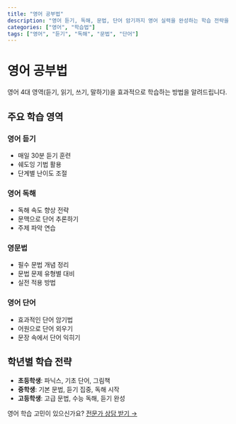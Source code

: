 ```yaml
---
title: "영어 공부법"
description: "영어 듣기, 독해, 문법, 단어 암기까지 영어 실력을 완성하는 학습 전략을 소개합니다."
categories: ["영어", "학습법"]
tags: ["영어", "듣기", "독해", "문법", "단어"]
---
```


# 영어 공부법

영어 4대 영역(듣기, 읽기, 쓰기, 말하기)을 효과적으로 학습하는 방법을 알려드립니다.

## 주요 학습 영역

### 영어 듣기
- 매일 30분 듣기 훈련
- 쉐도잉 기법 활용
- 단계별 난이도 조절

### 영어 독해
- 독해 속도 향상 전략
- 문맥으로 단어 추론하기
- 주제 파악 연습

### 영문법
- 필수 문법 개념 정리
- 문법 문제 유형별 대비
- 실전 적용 방법

### 영어 단어
- 효과적인 단어 암기법
- 어원으로 단어 외우기
- 문장 속에서 단어 익히기

## 학년별 학습 전략

- **초등학생**: 파닉스, 기초 단어, 그림책
- **중학생**: 기본 문법, 듣기 집중, 독해 시작
- **고등학생**: 고급 문법, 수능 독해, 듣기 완성

영어 학습 고민이 있으신가요?
[전문가 상담 받기 →](/consultation/)
